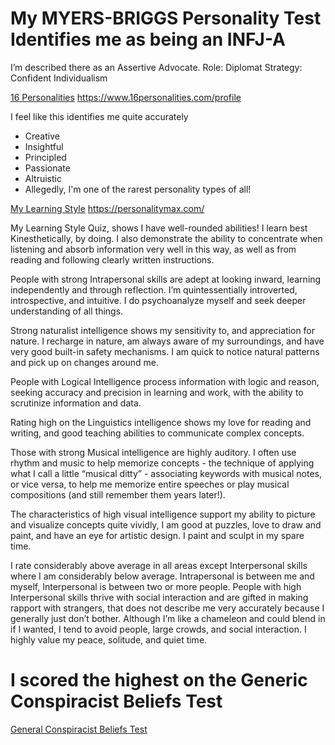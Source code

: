 <!DOCTYPE html>

# My MYERS-BRIGGS Personality Test Identifies me as being an INFJ-A

I’m described there as an Assertive Advocate. 
Role: Diplomat 
Strategy: Confident Individualism

<a href="https://www.16personalities.com/profiles/fbf63b0e33844">16 Personalities</a> https://www.16personalities.com/profile

I feel like this identifies me quite accurately
- Creative
- Insightful
- Principled
- Passionate
- Altruistic 
- Allegedly, I'm one of the rarest personality types of all! 


<a href="https://personalitymax.com/report/?mi=90-93-73-73-87-40-100-100&name_key=bc2f95ab8e">My Learning Style</a> https://personalitymax.com/

<p> My Learning Style Quiz, shows I have well-rounded abilities! I learn best Kinesthetically, by doing. I also demonstrate the ability to concentrate when listening and absorb information very well in this way, as well as from reading and following clearly written instructions. </p>

<p> People with strong Intrapersonal skills are adept at looking inward, learning independently and through reflection. I’m quintessentially introverted, introspective, and intuitive. I do psychoanalyze myself and seek deeper understanding of all things. </p>

<p> Strong naturalist intelligence shows my sensitivity to, and appreciation for nature. I recharge in nature, am always aware of my surroundings, and have very good built-in safety mechanisms. I am quick to notice natural patterns and pick up on changes around me. </p>

<p> People with Logical Intelligence process information with logic and reason, seeking accuracy and precision in learning and work, with the ability to scrutinize information and data. </p>

<p> Rating high on the Linguistics intelligence shows my love for reading and writing, and good teaching abilities to communicate complex concepts. </p>

<p> Those with strong Musical intelligence are highly auditory. I often use rhythm and music to help memorize concepts - the technique of applying what I call a little “musical ditty” - associating keywords with musical notes, or vice versa, to help me memorize entire speeches or play musical compositions (and still remember them years later!). </P>

<p> The characteristics of high visual intelligence support my ability to picture and visualize concepts quite vividly, I am good at puzzles, love to draw and paint, and have an eye for artistic design. I paint and sculpt in my spare time. </p>

<p> I rate considerably above average in all areas except Interpersonal skills where I am considerably below average. Intrapersonal is between me and myself, Interpersonal is between two or more people. People with high Interpersonal skills thrive with social interaction and are gifted in making rapport with strangers, that does not describe me very accurately because I generally just don’t bother. Although I’m like a chameleon and could blend in if I wanted, I tend to avoid people, large crowds, and social interaction. I highly value my peace, solitude, and quiet time. </p>

# I scored the highest on the Generic Conspiracist Beliefs Test 
<a href="https://openpsychometrics.org/tests/GCBS/">General Conspiracist Beliefs Test</a> 
<a href="https://openpsychometrics.org/tests/GCBS/results.php?s=4,4,4,4,4">

